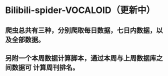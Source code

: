 # Bilibili-spider-VOCALOID（更新中）
## 爬虫总共有三种，分别爬取每日数据，七日内数据，以及全部数据。
## 另附一个本周数据计算脚本，通过本周与上周数据库之间数据可 计算周刊排名。
